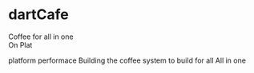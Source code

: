 # dartCafe
 Coffee for all in one  
On Plat

platform performace 
Building the coffee system to build for all
All in one 
